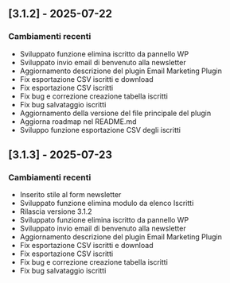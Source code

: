 
## [3.1.2] - 2025-07-22
### Cambiamenti recenti
- Sviluppato funzione elimina iscritto da pannello WP
- Sviluppato invio email di benvenuto alla newsletter
- Aggiornamento descrizione del plugin Email Marketing Plugin
- Fix esportazione CSV iscritti e download
- Fix esportazione CSV iscritti
- Fix bug e correzione creazione tabella iscritti
- Fix bug salvataggio iscritti
- Aggiornamento della versione del file principale del plugin
- Aggiorna roadmap nel README.md
- Sviluppo funzione esportazione CSV degli iscritti
## [3.1.3] - 2025-07-23
### Cambiamenti recenti
- Inserito stile al form newsletter
- Sviluppato funzione elimina modulo da elenco Iscritti
- Rilascia versione 3.1.2
- Sviluppato funzione elimina iscritto da pannello WP
- Sviluppato invio email di benvenuto alla newsletter
- Aggiornamento descrizione del plugin Email Marketing Plugin
- Fix esportazione CSV iscritti e download
- Fix esportazione CSV iscritti
- Fix bug e correzione creazione tabella iscritti
- Fix bug salvataggio iscritti